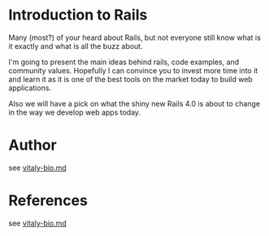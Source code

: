 # Introduction to Rails

Many (most?) of your heard about Rails, but not everyone still know what is it
exactly and what is all the buzz about.

I'm going to present the main ideas behind rails, code examples, and community
values. Hopefully I can convince you to invest more time into it and learn it
as it is one of the best tools on the market today to build web applications.

Also we will have a pick on what the shiny new Rails 4.0 is about to change in
the way we develop web apps today.

# Author

see [vitaly-bio.md](./vitaly-bio.md)

# References

see [vitaly-bio.md](./vitaly-bio.md)
